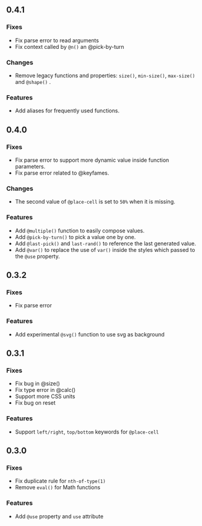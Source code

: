 ## 0.4.1

### Fixes

* Fix parse error to read arguments
* Fix context called by `@n()` an @pick-by-turn

### Changes
* Remove legacy functions and properties: `size()`, `min-size()`, `max-size()` and `@shape()` .

### Features

* Add aliases for frequently used functions.




## 0.4.0

### Fixes

* Fix parse error to support more dynamic value inside function parameters.
* Fix parse error related to @keyfames.

### Changes
* The second value of `@place-cell` is set to `50%` when it is missing.

### Features

* Add `@multiple()` function to easily compose values.
* Add `@pick-by-turn()` to pick a value one by one.
* Add `@last-pick()` and `last-rand()` to reference the last generated value.
* Add `@var()` to replace the use of `var()` inside the styles which passed to the `@use` property.


## 0.3.2

### Fixes

* Fix parse error

### Features
* Add experimental `@svg()` function to use svg as background


## 0.3.1

### Fixes

* Fix bug in @size()
* Fix type error in @calc()
* Support more CSS units
* Fix bug on reset

### Features
* Support `left/right`, `top/bottom` keywords for `@place-cell`


## 0.3.0

### Fixes

* Fix duplicate rule for `nth-of-type(1)`
* Remove `eval()` for Math functions

### Features

* Add `@use` property and `use` attribute
